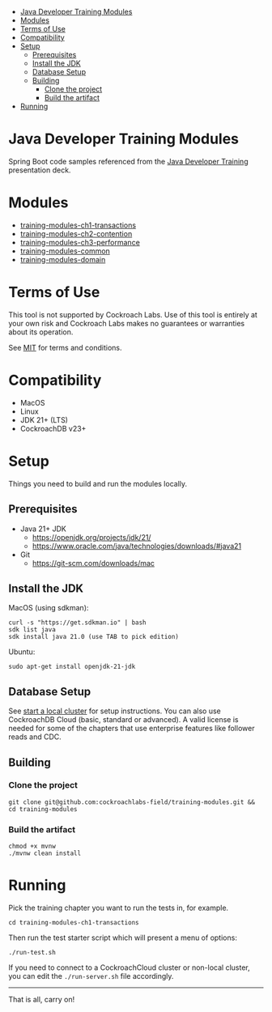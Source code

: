 <!-- TOC -->
* [Java Developer Training Modules](#java-developer-training-modules)
* [Modules](#modules)
* [Terms of Use](#terms-of-use)
* [Compatibility](#compatibility)
* [Setup](#setup)
  * [Prerequisites](#prerequisites)
  * [Install the JDK](#install-the-jdk)
  * [Database Setup](#database-setup)
  * [Building](#building)
    * [Clone the project](#clone-the-project)
    * [Build the artifact](#build-the-artifact)
* [Running](#running)
<!-- TOC -->

# Java Developer Training Modules

Spring Boot code samples referenced from the 
[Java Developer Training]([Spring](https://docs.google.com/presentation/d/1-uUnbs9TPBW-ISPGW4D6ukms5Kogelh9vK-2QOGLt_k/edit?usp=sharing))
presentation deck.

# Modules

- [training-modules-ch1-transactions](training-modules-ch1-transactions/README.md)
- [training-modules-ch2-contention](training-modules-ch2-contention/README.md)
- [training-modules-ch3-performance](training-modules-ch3-performance/README.md)
- [training-modules-common](training-modules-common/README.md)
- [training-modules-domain](training-modules-domain/README.md)

# Terms of Use

This tool is not supported by Cockroach Labs. Use of this tool is entirely at your
own risk and Cockroach Labs makes no guarantees or warranties about its operation.

See [MIT](LICENSE.txt) for terms and conditions.

# Compatibility

- MacOS
- Linux
- JDK 21+ (LTS)
- CockroachDB v23+

# Setup

Things you need to build and run the modules locally.

## Prerequisites

- Java 21+ JDK
    - https://openjdk.org/projects/jdk/21/
    - https://www.oracle.com/java/technologies/downloads/#java21
- Git
    - https://git-scm.com/downloads/mac

## Install the JDK

MacOS (using sdkman):

    curl -s "https://get.sdkman.io" | bash
    sdk list java
    sdk install java 21.0 (use TAB to pick edition)  

Ubuntu:

    sudo apt-get install openjdk-21-jdk

## Database Setup

See [start a local cluster](https://www.cockroachlabs.com/docs/v24.2/start-a-local-cluster)
for setup instructions. You can also use CockroachDB Cloud (basic, standard or advanced).
A valid license is needed for some of the chapters that use enterprise features like 
follower reads and CDC.

## Building

### Clone the project

    git clone git@github.com:cockroachlabs-field/training-modules.git && cd training-modules

### Build the artifact

    chmod +x mvnw
    ./mvnw clean install

# Running

Pick the training chapter you want to run the tests in, for example.

    cd training-modules-ch1-transactions

Then run the test starter script which will present a menu of options:

    ./run-test.sh

If you need to connect to a CockroachCloud cluster or non-local cluster, you can edit the
`./run-server.sh` file accordingly.

---

That is all, carry on!
